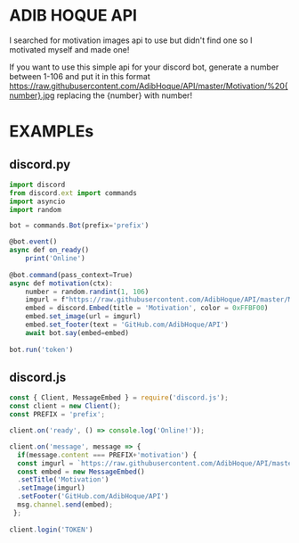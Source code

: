 # ADIB HOQUE API
I searched for motivation images api to use but didn't find one so I motivated myself and made one! 

If you want to use this simple api for your discord bot, generate a number between 1-106 and put it in this format https://raw.githubusercontent.com/AdibHoque/API/master/Motivation/%20{number}.jpg replacing the {number} with number! 

# EXAMPLEs
## discord.py 
```js
import discord
from discord.ext import commands
import asyncio 
import random 

bot = commands.Bot(prefix='prefix')

@bot.event()
async def on_ready()
    print('Online')
    
@bot.command(pass_context=True)
async def motivation(ctx):
    number = random.randint(1, 106)
    imgurl = f"https://raw.githubusercontent.com/AdibHoque/API/master/Motivation/%20{number}.jpg"
    embed = discord.Embed(title = 'Motivation', color = 0xFFBF00)
    embed.set_image(url = imgurl)
    embed.set_footer(text = 'GitHub.com/AdibHoque/API')
    await bot.say(embed=embed)
    
bot.run('token') 
```
## discord.js
```js
const { Client, MessageEmbed } = require('discord.js'); 
const client = new Client();
const PREFIX = 'prefix';

client.on('ready', () => console.log('Online!'));

client.on('message', message => {
  if(message.content === PREFIX+'motivation') {
  const imgurl = `https://raw.githubusercontent.com/AdibHoque/API/master/Motivation/%20${Math.floor(Math.random() * 106) + 1}.jpg`;
  const embed = new MessageEmbed()
  .setTitle('Motivation') 
  .setImage(imgurl)
  .setFooter('GitHub.com/AdibHoque/API')
  msg.channel.send(embed);
 };
 
client.login('TOKEN')
```
